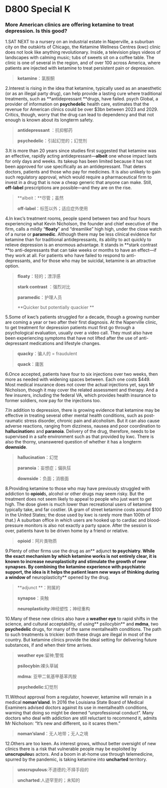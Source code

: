 # D800 Special K

### **More American clinics are offering ketamine to treat depression. Is this good?**
1.SAT NEXT to a nursery on an industrial estate in Naperville, a suburban city on the outskirts of Chicago, the Ketamine Wellness Centres (kwc) clinic does not look like anything revolutionary. Inside, a television plays videos of landscapes with calming music; tubs of sweets sit on a coffee table. The clinic is one of several in the region, and of over 100 across America, where patients are injected with ketamine to treat persistent pain or depression.

> **ketamine**：氯胺酮
 > 

2.Interest is rising in the idea that ketamine, typically used as an anaesthetic (or as an illegal party drug), can help provide a lasting cure where traditional treatments, such as **antidepressant **drugs, have failed. psych Global, a provider of information on **psychedelic** health care, estimates that the revenue for American clinics could be over $3bn between 2023 and 2029. Critics, though, worry that the drug can lead to dependency and that not enough is known about its long­term safety.

> **antidepressant** ：抗抑郁药
 > 
> **psychedelic**：引起幻觉的；幻觉剂
 > 

3.It is more than 20 years since studies first suggested that ketamine was an effective, rapidly acting antidepressant—**albeit** one whose impact lasts for only days and weeks. Its take­up has been limited because it has not been approved for use specifically as an antidepressant. That deters doctors, patients and those who pay for medicines. It is also unlikely to gain such regulatory approval, which would require a pharmaceutical firm to invest in a drug that is now a cheap generic that anyone can make. Still, **off-­label** prescriptions are possible—and they are on the rise.

> **albeit：**尽管；虽然
 > 
> **off-­label**：标签以外；适应症外使用
 > 

4.In kwc’s treatment rooms, people spend between two and four hours experiencing what Kevin Nicholson, the founder and chief executive of the firm, calls a mildly  “**floaty**” and “dreamlike” high high, under the close watch of a nurse or **paramedic**. Although there may be less clinical evidence for ketamine than for traditional antidepressants, its ability to act quickly to relieve depression is an enormous advantage. It stands in **stark contrast **to anti-depressants that can take weeks or months to have an effect—if they work at all. For patients who have failed to respond to anti-depressants, and for those who may be suicidal, ketamine is an attractive option.

> **floaty**：轻的；漂浮感
 > 
> **stark contrast** ：强烈对比
 > 
> **paramedic**：护理人员
 > 
> **Quicker but potentially quackier  **
 > 

5.Some of kwc’s patients struggled for a decade, though a growing number are coming a year or two after their first diagnosis. At the Naperville clinic, to get treatment for depression patients must first go through a psychological evaluation, usually over a video call. They must also have been experiencing symptoms that have not lifted after the use of anti-depressant medications and lifestyle changes.

> **quacky**：骗人的 = fraudulent
 > 
> **quack**：庸医
 > 

6.Once accepted, patients have four to six injections over two weeks, then more as needed with widening spaces between. Each one costs $449. Most medical insurance does not cover the actual injections yet, says Mr Nicholson, though it may cover the related assessment and therapy. And a few insurers, including the federal  VA, which provides health insurance to former soldiers, now pay for the injections too.

7.In addition to depression, there is growing evidence that ketamine may be effective in treating several other mental health conditions, such as post­raumatic stress disorder, chronic pain and alcoholism. But it can also cause adverse reactions, ranging from dizziness, nausea and poor coordination to **hallucination**s and **paranoia**. Delivery of the drug, therefore, needs to be supervised in a safe environment such as that provided by kwc. There is also the thorny, unanswered question of whether it has a long­term **downside**.

> **hallucination**：幻觉
 > 
> **paranoia**：妄想症；偏执狂
 > 
> **downside**：负面；消极面
 > 

8.Providing ketamine to those who may have previously struggled with addiction to **opioid**s, alcohol or other drugs may seem risky. But the treatment does not seem likely to appeal to people who just want to get high. The dose given is much lower than recreational users of ketamine typically take, and far costlier. (A gram of street ketamine costs around $100 in the United States; the dose used by kwc is rarely more than 100th of that.) A suburban of­fice in which users are hooked up to cardiac and blood­pressure monitors is also not exactly a party space. After the session is over, patients have to be driven home by a friend or relative.

> **opioid**：阿片类物质
 > 

9.Plenty of other firms use the drug as an** adjunct **to psychiatry. While the exact mechanism by which ketamine works is not entirely clear, it is known to increase neuroplasticity and stimulate the growth of new **synapse**s. By combining the ketamine experience with psychiatric support, the idea is it helps the patient learn new ways of thinking during a window of** neuroplasticity** opened by the drug.

> **adjunct **：附属的
 > 
> **synapse**：突触
 > 
> **neuroplasticity**:神经塑性；神经重构
 > 

10.Many of these new clinics also have a **weather eye** to rapid shifts in the science, and cultural acceptability, of using** psilocybin** and **mdma**, two **psychedelic** drugs, for many of the same mental­health conditions. The path to such treatments is trickier: both these drugs are illegal in most of the country. But ketamine clinics provide the ideal setting for delivering future substances, if and when their time arrives.

> **weather eye**:留神;警惕
 > 
> **psilocybin**:裸头草碱
 > 
> **mdma**: 亚甲二氧基甲基苯丙胺
 > 
> **psychedelic**:幻觉剂
 > 

11.Without approval from a regulator, however, ketamine will remain in a medical **no­man’s­land**. In 2016 the Louisiana State Board of Medical Examiners advised doctors against its use in mental­health conditions, warning that doing so might be deemed “unprofessional conduct”. Many doctors who deal with addiction are still reluctant to recommend it, admits Mr Nicholson: “It’s new and different, so it scares them.”

> **no­man’s­land**：无人地带；无人之境
 > 

12.Others are too keen. As interest grows, without better oversight of new clinics there is a risk that vulnerable people may be exploited by **unscrupulou**s actors. And a boom in at­-home use through telemedicine, spurred by the pandemic, is taking ketamine into **uncharted** territory.

> **unscrupulous**:不道德的;不择手段的
 > 
> **uncharted**:人迹罕至的；未知的
 > 

